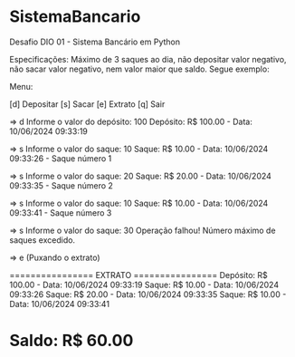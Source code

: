 # SistemaBancario
Desafio DIO 01 - Sistema Bancário em Python

Especificações: Máximo de 3 saques ao dia, não depositar valor negativo, não sacar valor negativo, nem valor maior que saldo.
Segue exemplo: 

Menu:

[d] Depositar
[s] Sacar
[e] Extrato
[q] Sair

=> d
Informe o valor do depósito: 100
Depósito: R$ 100.00 - Data: 10/06/2024 09:33:19

=> s
Informe o valor do saque: 10
Saque: R$ 10.00 - Data: 10/06/2024 09:33:26 - Saque número 1

=> s
Informe o valor do saque: 20
Saque: R$ 20.00 - Data: 10/06/2024 09:33:35 - Saque número 2

=> s 
Informe o valor do saque: 10
Saque: R$ 10.00 - Data: 10/06/2024 09:33:41 - Saque número 3

=> s
Informe o valor do saque: 30
Operação falhou! Número máximo de saques excedido.

=> e (Puxando o extrato)

================ EXTRATO ================
Depósito: R$ 100.00 - Data: 10/06/2024 09:33:19
Saque: R$ 10.00 - Data: 10/06/2024 09:33:26
Saque: R$ 20.00 - Data: 10/06/2024 09:33:35
Saque: R$ 10.00 - Data: 10/06/2024 09:33:41


Saldo: R$ 60.00
==========================================



